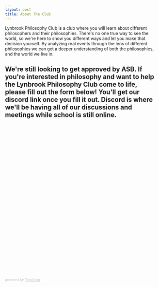 ```yaml
---
layout: post
title: About The Club
---
```

Lynbrook Philosophy Club is a club where you will learn about different philosophers and their philosophies. There's no one true way to see the world, so we're here to show you different ways and let you make that decision yourself. By analyzing real events through the lens of different philosophies we can get a deeper understanding of both the philosophies, and the world we live in.


We're still looking to get approved by ASB. If you're interested in philosophy and want to help the Lynbrook Philosophy Club come to life, please fill out the form below! You'll get our discord link once you fill it out. Discord is where we'll be having all of our discussions and meetings while school is still online.
---

<div class="typeform-widget" data-url="https://form.typeform.com/to/JQFFRBcF" style="width: 100%; height: 500px;"></div> <script> (function() { var qs,js,q,s,d=document, gi=d.getElementById, ce=d.createElement, gt=d.getElementsByTagName, id="typef_orm", b="https://embed.typeform.com/"; if(!gi.call(d,id)) { js=ce.call(d,"script"); js.id=id; js.src=b+"embed.js"; q=gt.call(d,"script")[0]; q.parentNode.insertBefore(js,q) } })() </script> <div style="font-family: Sans-Serif;font-size: 12px;color: #999;opacity: 0.5; padding-top: 5px;"> powered by <a href="https://admin.typeform.com/signup?utm_campaign=JQFFRBcF&utm_source=typeform.com-01EFCXNJD7QBQ5244NGQ864BXQ-free&utm_medium=typeform&utm_content=typeform-embedded-poweredbytypeform&utm_term=EN" style="color: #999" target="_blank">Typeform</a> </div>
